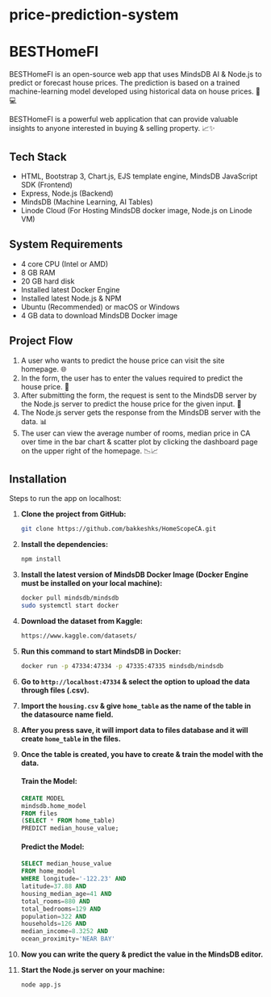 # price-prediction-system

# BESTHomeFI

BESTHomeFI is an open-source web app that uses MindsDB AI & Node.js to predict or forecast house prices. The prediction is based on a trained machine-learning model developed using historical data on house prices. 🏡💻

BESTHomeFI is a powerful web application that can provide valuable insights to anyone interested in buying & selling property. 📈✨

## Tech Stack

- HTML, Bootstrap 3, Chart.js, EJS template engine, MindsDB JavaScript SDK (Frontend)
- Express, Node.js (Backend)
- MindsDB (Machine Learning, AI Tables)
- Linode Cloud (For Hosting MindsDB docker image, Node.js on Linode VM) 

## System Requirements

- 4 core CPU (Intel or AMD)
- 8 GB RAM
- 20 GB hard disk
- Installed latest Docker Engine
- Installed latest Node.js & NPM
- Ubuntu (Recommended) or macOS or Windows
- 4 GB data to download MindsDB Docker image

## Project Flow

1. A user who wants to predict the house price can visit the site homepage. 🌐
2. In the form, the user has to enter the values required to predict the house price. 📝
3. After submitting the form, the request is sent to the MindsDB server by the Node.js server to predict the house price for the given input. 🔄
4. The Node.js server gets the response from the MindsDB server with the data. 📊
5. The user can view the average number of rooms, median price in CA over time in the bar chart & scatter plot by clicking the dashboard page on the upper right of the homepage. 📉📈

## Installation

Steps to run the app on localhost:

1. **Clone the project from GitHub:**
    ```bash
    git clone https://github.com/bakkeshks/HomeScopeCA.git
    ```

2. **Install the dependencies:**
    ```bash
    npm install
    ```

3. **Install the latest version of MindsDB Docker Image (Docker Engine must be installed on your local machine):**
    ```bash
    docker pull mindsdb/mindsdb
    sudo systemctl start docker
    ```

4. **Download the dataset from Kaggle:**
    ```bash
    https://www.kaggle.com/datasets/
    ```

5. **Run this command to start MindsDB in Docker:**
    ```bash
    docker run -p 47334:47334 -p 47335:47335 mindsdb/mindsdb
    ```

6. **Go to `http://localhost:47334` & select the option to upload the data through files (.csv).**

7. **Import the `housing.csv` & give `home_table` as the name of the table in the datasource name field.**

8. **After you press save, it will import data to files database and it will create `home_table` in the files.**

9. **Once the table is created, you have to create & train the model with the data.**
    #### Train the Model:
    ```sql
    CREATE MODEL
    mindsdb.home_model
    FROM files
    (SELECT * FROM home_table)
    PREDICT median_house_value;
    ```

    #### Predict the Model:
    ```sql
    SELECT median_house_value
    FROM home_model
    WHERE longitude='-122.23' AND
    latitude=37.88 AND
    housing_median_age=41 AND
    total_rooms=880 AND
    total_bedrooms=129 AND
    population=322 AND
    households=126 AND
    median_income=8.3252 AND
    ocean_proximity='NEAR BAY'
    ```

10. **Now you can write the query & predict the value in the MindsDB editor.**



11. **Start the Node.js server on your machine:**
    ```bash
    node app.js 
    ```





















    
